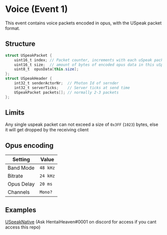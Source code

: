# Voice (Event 1)

This event contains voice packets encoded in opus, with the USpeak packet format.

## Structure
```cs
struct USpeakPacket {
    uint16_t index; // Packet counter, increments with each uSpeak packet
    uint16_t size;  // amount of bytes of encoded opus data in this uSpeak packet
    uint8_t  opusData[this.size];
};
struct USpeakHeader {
    int32_t senderActorNr;  // Photon Id of sernder
    int32_t serverTicks;    // Server ticks at send time
    USpeakPacket packets[]; // normally 2-3 packets
};
```

## Limits

Any single uspeak packet can not exceed a size of ``0x3FF`` (``1023``) bytes, else it will get dropped by the receiving client

## Opus encoding

| Setting    | Value    |
| ---------- | -------- |
| Band Mode  | `48 kHz` |
| Bitrate    | `24 kHz` |
| Opus Delay | `20 ms`  |
| Channels   | `Mono?`  |

## Examples
[USpeakNative](https://github.com/OptoCloud/USpeakNative) (Ask HentaiHeaven#0001 on discord for access if you cant access this repo)
